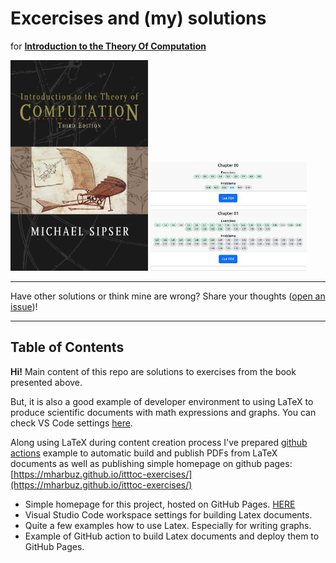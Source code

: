 # Excercises and (my) solutions

for
**[Introduction to the Theory Of Computation](https://www.amazon.com/Introduction-Theory-Computation-Michael-Sipser/dp/113318779X)**

<img src="pub/assets/img/cover.jpg" alt="cover" width="220"/>
<a href="https://mharbuz.github.io/itttoc-exercises/" target="_blank"><img src="pub/assets/img/homepage_screen.jpg" alt="homepage" width="250"/></a>

---

Have other solutions or think mine are wrong? Share your thoughts ([open an issue](https://github.com/mharbuz/itttoc-exercices/issues/new))!

---

## Table of Contents

**Hi!** Main content of this repo are solutions to exercises from the book presented above.

But, it is also a good example of developer environment to using LaTeX to produce scientific documents with math expressions and graphs. You can check VS Code settings [here](.vscode/settings.json).

Along using LaTeX during content creation process I've prepared [github actions](github/workflows/actions.yml) example to automatic build and publish PDFs from LaTeX documents as well as publishing simple homepage on github pages: [https://mharbuz.github.io/itttoc-exercises/](https://mharbuz.github.io/itttoc-exercises/)


- Simple homepage for this project, hosted on GitHub Pages. <a href="https://mharbuz.github.io/itttoc-exercises/" target="\_blank">HERE</a>
- Visual Studio Code workspace settings for building Latex documents.
- Quite a few examples how to use Latex. Especially for writing graphs.
- Example of GitHub action to build Latex documents and deploy them to GitHub Pages.
